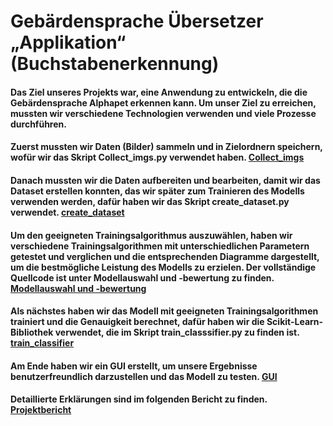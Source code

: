 # Gebärdensprache Übersetzer „Applikation“ (Buchstabenerkennung)

#### Das Ziel unseres Projekts war, eine Anwendung zu entwickeln, die die Gebärdensprache Alphapet erkennen kann. Um unser Ziel zu erreichen, mussten wir verschiedene Technologien verwenden und viele Prozesse durchführen.
#### Zuerst mussten wir Daten (Bilder) sammeln und in Zielordnern speichern, wofür wir das Skript Collect_imgs.py verwendet haben. [Collect_imgs](https://github.com/MaMH20/GUI-fuer-Geberdensprache-Uebersetzer/blob/main/Collect_imgs.py)
#### Danach mussten wir die Daten aufbereiten und bearbeiten, damit wir das Dataset erstellen konnten, das wir später zum Trainieren des Modells verwenden werden, dafür haben wir das Skript create_dataset.py verwendet. [create_dataset](https://github.com/MaMH20/GUI-fuer-Geberdensprache-Uebersetzer/blob/main/create_dataset.py)

#### Um den geeigneten Trainingsalgorithmus auszuwählen, haben wir verschiedene Trainingsalgorithmen mit unterschiedlichen Parametern getestet und verglichen und die entsprechenden Diagramme dargestellt, um die bestmögliche Leistung des Modells zu erzielen. Der vollständige Quellcode ist unter Modellauswahl und -bewertung zu finden. [Modellauswahl und -bewertung](https://github.com/MaMH20/GUI-fuer-Geberdensprache-Uebersetzer/blob/main/Modelauswahl%20und%20Bewertung.ipynb)

#### Als nächstes haben wir das Modell mit geeigneten Trainingsalgorithmen trainiert und die Genauigkeit berechnet, dafür haben wir die Scikit-Learn-Bibliothek verwendet, die im Skript train_classsifier.py zu finden ist. [train_classifier](https://github.com/MaMH20/GUI-fuer-Geberdensprache-Uebersetzer/blob/main/train_classifier.py)

#### Am Ende haben wir ein GUI erstellt, um unsere Ergebnisse benutzerfreundlich darzustellen und das Modell zu testen. [GUI](https://github.com/MaMH20/GUI-fuer-Geberdensprache-Uebersetzer/blob/main/GUI.py)
#### Detaillierte Erklärungen sind im folgenden Bericht zu finden. [Projektbericht](https://github.com/MaMH20/GUI-fuer-Geberdensprache-Uebersetzer/blob/main/Projektbericht.pdf)
